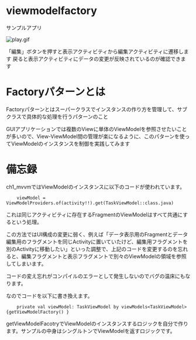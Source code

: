# viewmodelfactory

サンプルアプリ

![play.gif](https://github.com/nebusokuhibari/LearningArchtecture/blob/master/ch2_viewmodelfactory/play.gif?raw=true)

「編集」ボタンを押すと表示アクティビティから編集アクティビティに遷移します
戻ると表示アクティビティにデータの変更が反映されているのが確認できます

# Factoryパターンとは

Factoryパターンとはスーパークラスでインスタンスの作り方を管理して、サブクラスで具体的な処理を行うパターンのこと

GUIアプリケーションでは複数のViewに単体のViewModelを参照させたいことが多いので、View-ViewModel間の管理が楽になるように、このパターンを使ってViewModelのインスタンスを制御を実践してみます

# 備忘録

ch1_mvvmではViewModelのインスタンスに以下のコードが使われています。

        viewModel = ViewModelProviders.of(activity!!).get(TaskViewModel::class.java)

これは同じアクティビティに存在するFragmentのViewModelはすべて共通にするという処理。

この方法ではUI構成の変更に弱く、例えば「データ表示用のFragmentとデータ編集用のフラグメントを同じActivityに置いていたけど、編集用フラグメントを別のActivityに移動したい」といった調整で、上記のコードを変更するのを忘れると、編集フラグメントと表示フラグメントで別々のViewModelの領域を参照してしまいます。

コードの変え忘れがコンパイルのエラーとして発生しないのでバグの温床にもなります。

なのでコードを以下に書き換えます。

        private val viewModel: TaskViewModel by viewModels<TaskViewModel>{getViewModelFactory() }

getViewModelFacotryでViewModelのインスタンスするロジックを自分で作ります。サンプルの中身はシングルトンでViewModelを返すロジックです。

